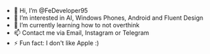 - 👋 Hi, I’m @FeDeveloper95
- 👀 I’m interested in AI, Windows Phones, Android and Fluent Design
- 🌱 I’m currently learning how to not overthink
- 📫 Contact me via Email, Instagram or Telegram
- ⚡ Fun fact: I don't like Apple :)

<!---
FeDeveloper95/FeDeveloper95 is a ✨ special ✨ repository because its `README.md` (this file) appears on your GitHub profile.
You can click the Preview link to take a look at your changes.
--->
